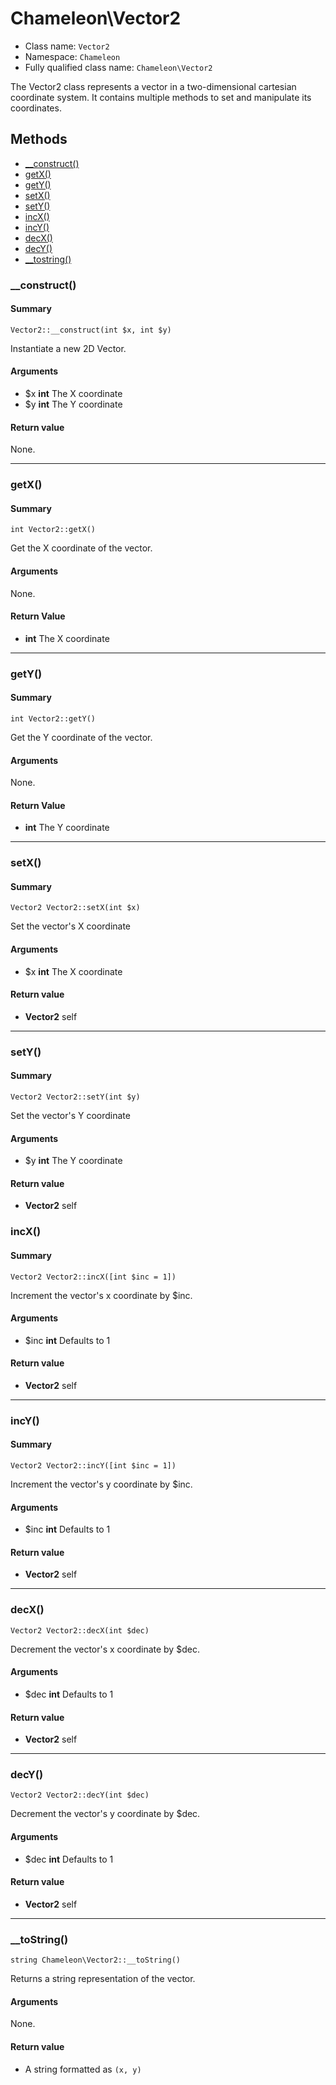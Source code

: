 # Chameleon\Vector2
* Class name: `Vector2`
* Namespace: `Chameleon`
* Fully qualified class name: `Chameleon\Vector2`

The Vector2 class represents a vector in a two-dimensional cartesian coordinate system.
It contains multiple methods to set and manipulate its coordinates.

## Methods
* [__construct()](#__construct)
* [getX()](#getx)
* [getY()](#gety)
* [setX()](#setx)
* [setY()](#sety)
* [incX()](#incx)
* [incY()](#incy)
* [decX()](#decx)
* [decY()](#decy)
* [__tostring()](#__tostring)

### __construct()
#### Summary
    Vector2::__construct(int $x, int $y)

Instantiate a new 2D Vector.

#### Arguments
* $x **int** The X coordinate
* $y **int** The Y coordinate

#### Return value
None.

---

### getX()
#### Summary
    int Vector2::getX()

Get the X coordinate of the vector.

#### Arguments
None.

#### Return Value
* **int** The X coordinate

---

### getY()
#### Summary
    int Vector2::getY()

Get the Y coordinate of the vector.

#### Arguments
None.

#### Return Value
* **int** The Y coordinate

---

### setX()
#### Summary
    Vector2 Vector2::setX(int $x)

Set the vector's X coordinate

#### Arguments
* $x **int** The X coordinate

#### Return value
* **Vector2** self

---

### setY()
#### Summary
    Vector2 Vector2::setY(int $y)

Set the vector's Y coordinate

#### Arguments
* $y **int** The Y coordinate

#### Return value
* **Vector2** self

### incX()
#### Summary
    Vector2 Vector2::incX([int $inc = 1])

Increment the vector's x coordinate by $inc.

#### Arguments
* $inc **int** Defaults to 1

#### Return value
* **Vector2** self

---

### incY()
#### Summary
    Vector2 Vector2::incY([int $inc = 1])

Increment the vector's y coordinate by $inc.

#### Arguments
* $inc **int** Defaults to 1

#### Return value
* **Vector2** self

---

### decX()
    Vector2 Vector2::decX(int $dec)

Decrement the vector's x coordinate by $dec.

#### Arguments
* $dec **int** Defaults to 1

#### Return value
* **Vector2** self

---

### decY()
    Vector2 Vector2::decY(int $dec)

Decrement the vector's y coordinate by $dec.

#### Arguments
* $dec **int** Defaults to 1

#### Return value
* **Vector2** self

---

### __toString()
    string Chameleon\Vector2::__toString()

Returns a string representation of the vector.

#### Arguments
None.

#### Return value
* A string formatted as `(x, y)`


